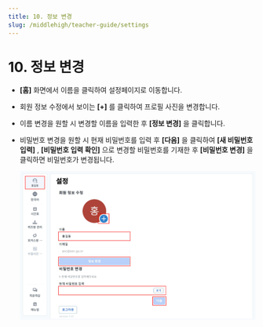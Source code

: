 ```yaml
---
title: 10. 정보 변경
slug: /middlehigh/teacher-guide/settings
---
```


# 10. 정보 변경

- **\[홈]** 화면에서 이름을 클릭하여 설정페이지로 이동합니다.
- 회원 정보 수정에서 보이는 **\[+]** 를 클릭하여 프로필 사진을 변경합니다.
- 이름 변경을 원할 시 변경할 이름을 입력한 후 **\[정보 변경]** 을 클릭합니다.
- 비밀번호 변경을 원할 시 현재 비밀번호를 입력 후 **\[다음]** 을 클릭하여 **\[새 비밀번호 입력]** , **\[비밀번호 입력 확인]** 으로 변경할 비밀번호를 기재한 후 **\[비밀번호 변경]** 을 클릭하면 비밀번호가 변경됩니다.

  ![](/img/teacher_2-10.jpg)
